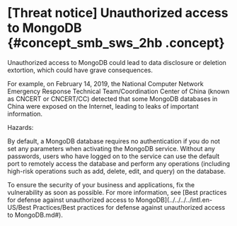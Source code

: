 # \[Threat notice\] Unauthorized access to MongoDB {#concept_smb_sws_2hb .concept}

Unauthorized access to MongoDB could lead to data disclosure or deletion extortion, which could have grave consequences.

For example, on February 14, 2019, the National Computer Network Emergency Response Technical Team/Coordination Center of China \(known as CNCERT or CNCERT/CC\) detected that some MongoDB databases in China were exposed on the Internet, leading to leaks of important information.

Hazards:

By default, a MongoDB database requires no authentication if you do not set any parameters when activating the MongoDB service. Without any passwords, users who have logged on to the service can use the default port to remotely access the database and perform any operations \(including high-risk operations such as add, delete, edit, and query\) on the database.

To ensure the security of your business and applications, fix the vulnerability as soon as possible. For more information, see [Best practices for defense against unauthorized access to MongoDB](../../../../intl.en-US/Best Practices/Best practices for defense against unauthorized access to MongoDB.md#).

